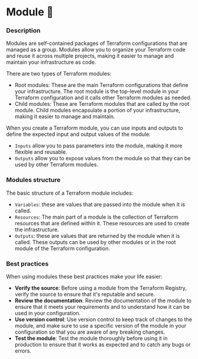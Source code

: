 # Module 🍟

### Description

Modules are self-contained packages of Terraform configurations that are managed as a group. Modules allow you to organize your Terraform code and reuse it across multiple projects, making it easier to manage and maintain your infrastructure as code.

There are two types of Terraform modules:

* Root modules: These are the main Terraform configurations that define your infrastructure. The root module is the top-level module in your Terraform configuration and it calls other Terraform modules as needed.
* Child modules: These are Terraform modules that are called by the root module. Child modules encapsulate a portion of your infrastructure, making it easier to manage and maintain.

When you create a Terraform module, you can use inputs and outputs to define the expected input and output values of the module:

* `Inputs` allow you to pass parameters into the module, making it more flexible and reusable.
* `Outputs` allow you to expose values from the module so that they can be used by other Terraform modules.

### Modules structure

The basic structure of a Terraform module includes:

* `Variables`: these are values that are passed into the module when it is called.
* `Resources`: The main part of a module is the collection of Terraform resources that are defined within it. These resources are used to create the infrastructure.
* `Outputs`: these are values that are returned by the module when it is called. These outputs can be used by other modules or in the root module of the Terraform configuration.

### Best practices

When using modules these best practices make your life easier:

* **Verify the source**: Before using a module from the Terraform Registry, verify the source to ensure that it's reputable and secure.
* **Review the documentation**: Review the documentation of the module to ensure that it meets your requirements and to understand how it can be used in your configuration.
* **Use version control**: Use version control to keep track of changes to the module, and make sure to use a specific version of the module in your configuration so that you are aware of any breaking changes.
* **Test the module**: Test the module thoroughly before using it in production to ensure that it works as expected and to catch any bugs or errors.
